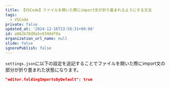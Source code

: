 ```yaml
---
title: 【VSCode】ファイルを開いた際にimport文が折り畳まれるようにする方法
tags:
  - VSCode
private: false
updated_at: '2024-12-16T23:58:31+09:00'
id: a862b78d8a5c034ddf0a
organization_url_name: null
slide: false
ignorePublish: false
---
```

`settings.json`に以下の設定を追記することでファイルを開いた際にimport文の部分が折り畳まれた状態になります。

```settings.json
"editor.foldingImportsByDefault": true
```
